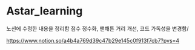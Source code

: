 # Astar_learning
노션에 수정한 내용을 정리함
점수 정수화, 맨해튼 거리 개선, 코드 가독성을 변경함/


https://www.notion.so/a4b4a769d39c47b29e145c0f913f7cb7?pvs=4
